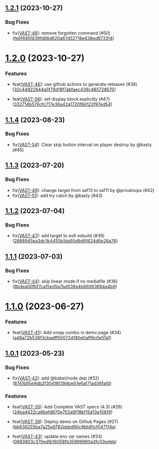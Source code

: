 <a name="1.2.1"></a>
## [1.2.1](#1.2.1) (2023-10-27)


### Bug Fixes

* fix([VAST-46](https://artetv.atlassian.net/browse/VAST-46)): remove forgotten command (#50) ([fe6f695f439fd66d620a67d52718e838ed873314](https://github.com/ArteGEIE/videojs-vast/commit/fe6f695f439fd66d620a67d52718e838ed873314))




<a name="1.2.0"></a>
# [1.2.0](#1.2.0) (2023-10-27)


### Features

* feat([VAST-46](https://artetv.atlassian.net/browse/VAST-46)): use github actions to generate releases (#38) ([32c44922644a5f79d18f7abfaec439c485728070](https://github.com/ArteGEIE/videojs-vast/commit/32c44922644a5f79d18f7abfaec439c485728070))

* feat([VAST-56](https://artetv.atlassian.net/browse/VAST-56)): set display block explicitly (#47) ([332714b578cfc717e36a42a1720f8d122f97ed54](https://github.com/ArteGEIE/videojs-vast/commit/332714b578cfc717e36a42a1720f8d122f97ed54))




<a name="1.1.4"></a>
## [1.1.4](#1.1.4) (2023-08-23)

### Bug Fixes
* fix([VAST-54](https://artetv.atlassian.net/browse/VAST-54)): Clear skip button interval on player destroy by @kasty (#45)

<a name="1.1.3"></a>
## [1.1.3](#1.1.3) (2023-07-20)

### Bug Fixes
* fix([VAST-49](https://artetv.atlassian.net/browse/VAST-49)): change target from saf13 to saf11 by @privaloops (#42)
* fix([VAST-51](https://artetv.atlassian.net/browse/VAST-51)): add try catch by @kasty (#43)

<a name="1.1.2"></a>
## [1.1.2](#1.1.2) (2023-07-04)


### Bug Fixes

* fix([VAST-47](https://artetv.atlassian.net/browse/VAST-47)): add target to es6 esbuild (#39) ([2888945ea3dc1b4455b1da95d9d91624d6e26a76](https://github.com/ArteGEIE/videojs-vast/commit/2888945ea3dc1b4455b1da95d9d91624d6e26a76))




<a name="1.1.1"></a>
## [1.1.1](#1.1.1) (2023-07-03)


### Bug Fixes

* fix([VAST-44](https://artetv.atlassian.net/browse/VAST-44)): skip linear mode if no mediafile (#36) ([6bdea00fbf7caf5ed5a7bd539a4b66063684a4b9](https://github.com/ArteGEIE/videojs-vast/commit/6bdea00fbf7caf5ed5a7bd539a4b66063684a4b9))


<a name="1.1.0"></a>
# [1.1.0](#1.1.0) (2023-06-27)


### Features

* feat([VAST-41](https://artetv.atlassian.net/browse/VAST-41)): Add vmap combo in demo page (#34) ([a48a72b538f3cbadff50072d180e0aff9c0e51a1](https://github.com/ArteGEIE/videojs-vast/commit/a48a72b538f3cbadff50072d180e0aff9c0e51a1))




<a name="1.0.1"></a>
## [1.0.1](#1.0.1) (2023-05-23)


### Bug Fixes

* fix([VAST-42](https://artetv.atlassian.net/browse/VAST-42)): add @babel/node dep (#32) ([8741b95e9db2f30418f394be01e6af71ad36fafd](https://github.com/ArteGEIE/videojs-vast/commit/8741b95e9db2f30418f394be01e6af71ad36fafd))



### Features

* feat([VAST-35](https://artetv.atlassian.net/browse/VAST-35)): Add Complete VAST specs (4.3) (#26) ([24bad422ca6befd670e702a9f18bf15d13e10819](https://github.com/ArteGEIE/videojs-vast/commit/24bad422ca6befd670e702a9f18bf15d13e10819))

* feat([VAST-39](https://artetv.atlassian.net/browse/VAST-39)): Deploy demo on Github Pages (#27) ([bb636255ba7a25a9782ebbd90c8bb81cf047114a](https://github.com/ArteGEIE/videojs-vast/commit/bb636255ba7a25a9782ebbd90c8bb81cf047114a))

* feat([VAST-43](https://artetv.atlassian.net/browse/VAST-43)): update env var names (#33) ([0883803c370edfb16058fb35899960a3fc03edeb](https://github.com/ArteGEIE/videojs-vast/commit/0883803c370edfb16058fb35899960a3fc03edeb))
